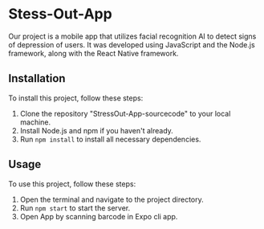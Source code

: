 
# Stess-Out-App

Our project is a mobile app that utilizes facial recognition AI to detect signs of depression of users. It was developed using JavaScript and the Node.js framework, along with the React Native framework.

## Installation

To install this project, follow these steps:

1. Clone the repository "StressOut-App-sourcecode" to your local machine.
2. Install Node.js and npm if you haven't already.
3. Run `npm install` to install all necessary dependencies.

## Usage

To use this project, follow these steps:

1. Open the terminal and navigate to the project directory.
2. Run `npm start` to start the server.
3. Open App by scanning barcode in Expo cli app.




